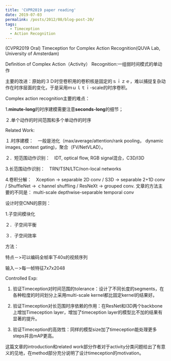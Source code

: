 ```yaml
---
title: 'CVPR2019 paper reading'
date: 2019-07-03
permalink: /posts/2012/08/blog-post-20/
tags:
  - Timeception
  - Action Recognition
---
```


(CVPR2019 Oral) Timeception for Complex Action Recognition(QUVA Lab, University of Amsterdam)

Definition of Complex Action（Activity） Recognition:一组弱时间模式的单动作

主要的改进：原始的３Ｄ时空卷积用的卷积核是固定的ｓｉｚｅ，难以捕捉复杂动作在时序层面的变化，于是采用ｍｕｌｔｉ-scale的时序卷积。

Complex action recognition主要的难点：

1.**minute-long**的时序建模需要注意**seconds-long**的细节；

２.单个动作的时间范围和多个单动作的时序


Related Work:

１.时序建模：　一般是池化（max/average/attention/rank pooling， dynamic images, context gating)，聚合（FV/NetVLAD）。

２．短范围动作识别：　IDT, optical flow, RGB signal混合，C3D/I3D

3.长范围动作识别：　TRN/TSN/LTC/non-local networks

4.卷积分解：　Xception -> separable 2D conv  /  S3D -> separable 2+1D conv  / ShuffleNet -> ｃhannel shuffling  / ResNeXt -> grouped conv. 文章的方法主要的不同是： multi-scale depthwise-separable temporal conv


设计时空CNN的原则：

1.子空间模块化

２．子空间平衡

３．子空间效率


方法：

特点－>可以编码全帧率下40s的视频序列

输入－>每一帧特征7x7x2048


Controlled Exp:

1. 验证Timeception对时间范围的tolerance：设计了不同长度的segments，在各种粒度的时间划分上采用multi-scale kernel都比固定kernel的结果好。

2. 验证Timeception对长范围时序依赖的作用：在ResNet和I3D两个backbone上增加Timeception layer，增加了timeception layer的模型比不加的结果有显著的提升。

3. 验证Timeception的高效性：同样的模型size加了timeception能处理更多steps并且mAP更高。


这篇文章的introduction和related work部分作者对于activity分类问题给出了有意义的见地，在method部分充分说明了设计timeception的motivation。
